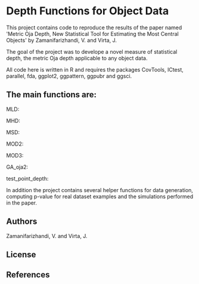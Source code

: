 # Depth Functions for Object Data

This project contains code to reproduce the results of the paper named 'Metric Oja Depth, New Statistical Tool for
Estimating the Most Central Objects' by Zamanifarizhandi, V. and Virta, J.

The goal of the project was to develope a novel measure of statistical depth, the metric Oja depth applicable to any object data. 

All code here is written in R and requires the packages CovTools, ICtest, parallel, fda, ggplot2, ggpattern, ggpubr and ggsci.

## The main functions are:

MLD: 

MHD: 

MSD: 

MOD2: 

MOD3: 

GA_oja2: 

test_point_depth:

In addition the project contains several helper functions for data generation, computing p-value for real dataset examples and the simulations performed in the paper.

## Authors

Zamanifarizhandi, V. and Virta, J.

## License



## References

